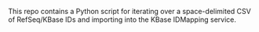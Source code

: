 This repo contains a Python script for iterating over a space-delimited CSV of RefSeq/KBase IDs and
importing into the KBase IDMapping service.
